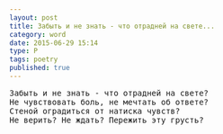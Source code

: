 ```yaml
---
layout: post
title: Забыть и не знать - что отрадней на свете...
category: word
date: 2015-06-29 15:14
type: P
tags: poetry
published: true
---
```


<pre>
Забыть и не знать - что отрадней на свете?
Не чувствовать боль, не мечтать об ответе?
Стеной оградиться от натиска чувств?
Не верить? Не ждать? Пережить эту грусть?
</pre>

